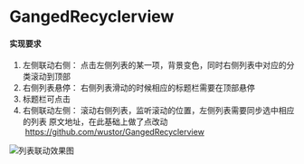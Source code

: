 # GangedRecyclerview


#### 实现要求

1. 左侧联动右侧：
点击左侧列表的某一项，背景变色，同时右侧列表中对应的分类滚动到顶部
2. 右侧列表悬停：
右侧列表滑动的时候相应的标题栏需要在顶部悬停
3. 标题栏可点击
4. 右侧联动左侧：
滚动右侧列表，监听滚动的位置，左侧列表需要同步选中相应的列表
原文地址，在此基础上做了点改动  https://github.com/wustor/GangedRecyclerview

![列表联动效果图](http://orbm62bsw.bkt.clouddn.com/%E5%88%97%E8%A1%A8%E8%81%94%E5%8A%A8.gif)
